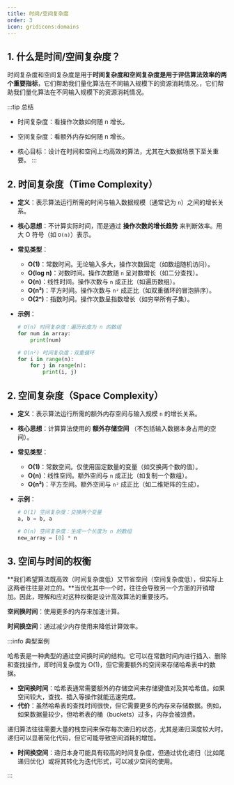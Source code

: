 ```yaml
---
title: 时间/空间复杂度
order: 3
icon: gridicons:domains
---
```


## 1. 什么是时间/空间复杂度？

时间复杂度和空间复杂度是用于**时间复杂度和空间复杂度是用于评估算法效率的两个重要指标**，它们帮助我们量化算法在不同输入规模下的资源消耗情况。，它们帮助我们量化算法在不同输入规模下的资源消耗情况。

:::tip 总结
- 时间复杂度：看操作次数如何随 n 增长。

- 空间复杂度：看额外内存如何随 n 增长。

- 核心目标：设计在时间和空间上均高效的算法，尤其在大数据场景下至关重要。 
:::

## **2. 时间复杂度（Time Complexity）**

- **定义**：表示算法运行所需的时间与输入数据规模（通常记为 `n`）之间的增长关系。
- **核心思想**：不计算实际时间，而是通过 **操作次数的增长趋势** 来判断效率。用大 O 符号（如 `O(n)`）表示。
- **常见类型**：
  - **O(1)**：常数时间。无论输入多大，操作次数固定（如数组随机访问）。
  - **O(log n)**：对数时间。操作次数随 `n` 呈对数增长（如二分查找）。
  - **O(n)**：线性时间。操作次数与 `n` 成正比（如遍历数组）。
  - **O(n²)**：平方时间。操作次数与 `n²` 成正比（如双重循环的冒泡排序）。
  - **O(2ⁿ)**：指数时间。操作次数呈指数增长（如穷举所有子集）。

- **示例**：

  ```python
  # O(n) 时间复杂度：遍历长度为 n 的数组
  for num in array:
      print(num)
  
  # O(n²) 时间复杂度：双重循环
  for i in range(n):
      for j in range(n):
          print(i, j)
  ```

## **2. 空间复杂度（Space Complexity）**

- **定义**：表示算法运行所需的额外内存空间与输入规模 `n` 的增长关系。

- **核心思想**：计算算法使用的 **额外存储空间** （不包括输入数据本身占用的空间）。

- **常见类型**：

  - **O(1)**：常数空间。仅使用固定数量的变量（如交换两个数的值）。
  - **O(n)**：线性空间。额外空间与 `n` 成正比（如复制一个数组）。
  - **O(n²)**：平方空间。额外空间与 `n²` 成正比（如二维矩阵的生成）。

- **示例**：

  ```python
  # O(1) 空间复杂度：交换两个变量
  a, b = b, a
  
  # O(n) 空间复杂度：生成一个长度为 n 的数组
  new_array = [0] * n
  ```

## **3. 空间与时间的权衡**

**我们希望算法既高效（时间复杂度低）又节省空间（空间复杂度低），但实际上这两者往往是对立的。**当优化其中一个时，往往会导致另一个方面的开销增加。因此，理解和应对这种权衡是设计高效算法的重要技巧。

**空间换时间**：使用更多的内存来加速计算。

**时间换空间**：通过减少内存使用来降低计算效率。

:::info 典型案例

哈希表是一种典型的通过空间换时间的结构。它可以在常数时间内进行插入、删除和查找操作，即时间复杂度为 O(1)，但它需要额外的空间来存储哈希表中的数据。

- **空间换时间**：哈希表通常需要额外的存储空间来存储键值对及其哈希值。如果空间较大，查找、插入等操作就能迅速完成。
- **代价**：虽然哈希表的查找时间很快，但它需要更多的内存来存储数据。例如，如果数据量较少，但哈希表的桶（buckets）过多，内存会被浪费。

递归算法往往需要大量的栈空间来保存每次递归的状态，尤其是递归深度较大时。递归可以显著简化代码，但它可能导致空间消耗的增加。

- **时间换空间**：递归本身可能具有较高的时间复杂度，但通过优化递归（比如尾递归优化）或将其转化为迭代形式，可以减少空间的使用。

:::


